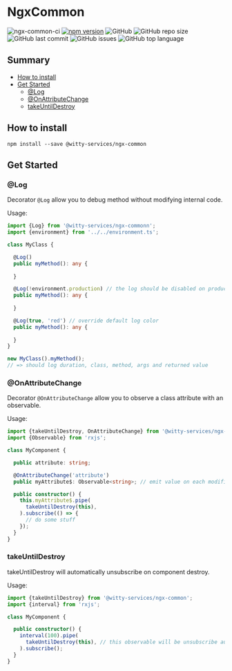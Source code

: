 # NgxCommon

![ngx-common-ci](https://github.com/witty-services/ngx-common/workflows/ngx-common-build/badge.svg)
[![npm version](https://badge.fury.io/js/%40witty-services%2Fngx-common.svg)](https://badge.fury.io/js/%40witty-services%2Fngx-common)
![GitHub](https://img.shields.io/github/license/witty-services/ngx-common)
![GitHub repo size](https://img.shields.io/github/repo-size/witty-services/ngx-common)
![GitHub last commit](https://img.shields.io/github/last-commit/witty-services/ngx-common)
![GitHub issues](https://img.shields.io/github/issues/witty-services/ngx-common)
![GitHub top language](https://img.shields.io/github/languages/top/witty-services/ngx-common)

## Summary

* [How to install](#how-to-install)
* [Get Started](#get-started)
    * [@Log](#log)
    * [@OnAttributeChange](#onattributechange)
    * [takeUntilDestroy](#takeuntildestroy)

## How to install

```
npm install --save @witty-services/ngx-common
```

## Get Started

### @Log

Decorator ```@Log``` allow you to debug method without modifying internal code.

Usage:
```typescript
import {Log} from '@witty-services/ngx-commonn';
import {environment} from '../../environment.ts';

class MyClass {

  @Log()
  public myMethod(): any {
  
  }

  @Log(!environment.production) // the log should be disabled on production
  public myMethod(): any {
  
  }

  @Log(true, 'red') // override default log color
  public myMethod(): any {
  
  }
}

new MyClass().myMethod();
// => should log duration, class, method, args and returned value
```

### @OnAttributeChange

Decorator ```@OnAttributeChange``` allow you to observe a class attribute with an observable.

Usage:
```typescript
import {takeUntilDestroy, OnAttributeChange} from '@witty-services/ngx-common';
import {Observable} from 'rxjs';

class MyComponent {

  public attribute: string;

  @OnAttributeChange('attribute')
  public myAttribute$: Observable<string>; // emit value on each modification of the referent attribute

  public constructor() {
    this.myAttribute$.pipe(
      takeUntilDestroy(this),
    ).subscribe(() => {
      // do some stuff
    });
  } 
}
```

### takeUntilDestroy

takeUntilDestroy will automatically unsubscribe on component destroy.

Usage:
```typescript
import {takeUntilDestroy} from '@witty-services/ngx-common';
import {interval} from 'rxjs';

class MyComponent {

  public constructor() {
    interval(100).pipe(
      takeUntilDestroy(this), // this observable will be unsubscribe automatically on component destroy
    ).subscribe();
  } 
}
```
